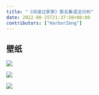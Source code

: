 ```yaml
---
title: "《间谍过家家》第五集语法分析"
date: 2022-08-25T21:37:50+08:00
contributors: ["HarborZeng"]
---
```


## 壁纸

![](https://tellyouwhat-static-1251995834.cos.ap-chongqing.myqcloud.com/images/image-20220825214034450.png)

![](https://tellyouwhat-static-1251995834.cos.ap-chongqing.myqcloud.com/images/image-20220825214849640.png)

![](https://tellyouwhat-static-1251995834.cos.ap-chongqing.myqcloud.com/images/image-20220825214828412.png)
